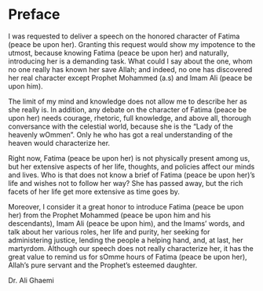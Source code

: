 Preface
=======

I was requested to deliver a speech on the honored character of Fatima
(peace be upon her). Granting this request would show my impotence to
the utmost, because knowing Fatima (peace be upon her) and naturally,
introducing her is a demanding task. What could I say about the one,
whom no one really has known her save Allah; and indeed, no one has
discovered her real character except Prophet Mohammed (a.s) and Imam Ali
(peace be upon him).

The limit of my mind and knowledge does not allow me to describe her as
she really is. In addition, any debate on the character of Fatima (peace
be upon her) needs courage, rhetoric, full knowledge, and above all,
thorough conversance with the celestial world, because she is the “Lady
of the heavenly wOmmen”. Only he who has got a real understanding of the
heaven would characterize her.

Right now, Fatima (peace be upon her) is not physically present among
us, but her extensive aspects of her life, thoughts, and policies affect
our minds and lives. Who is that does not know a brief of Fatima (peace
be upon her)’s life and wishes not to follow her way? She has passed
away, but the rich facets of her life get more extensive as time goes
by.

Moreover, I consider it a great honor to introduce Fatima (peace be upon
her) from the Prophet Mohammed (peace be upon him and his descendants),
Imam Ali (peace be upon him), and the Imams’ words, and talk about her
various roles, her life and purity, her seeking for administering
justice, lending the people a helping hand, and, at last, her martyrdom.
Although our speech does not really characterize her, it has the great
value to remind us for sOmme hours of Fatima (peace be upon her),
Allah’s pure servant and the Prophet’s esteemed daughter.

Dr. Ali Ghaemi


